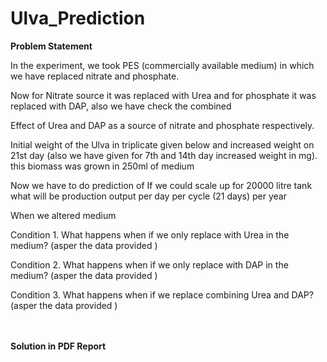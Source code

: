 # Ulva_Prediction

**Problem Statement**

	
	
	
In the experiment, we took PES (commercially available medium) in which we have replaced nitrate and phosphate.

Now for Nitrate source it was replaced with Urea and for phosphate it was replaced with DAP, also we have check the combined

Effect of Urea and DAP as a source of nitrate and phosphate respectively.

Initial weight of the Ulva in triplicate given below and increased weight on 21st day (also we have given for 7th and 14th day increased weight in mg). this biomass was grown in 250ml of medium

Now we have to do prediction of If we could scale up for 20000 litre tank what will be production output per day per cycle (21 days) per year

When we altered medium

Condition 1. What happens when if we only replace with Urea in the medium? (asper the data provided )

Condition 2. What happens when if we only replace with DAP in the medium? (asper the data provided )

Condition 3. What happens when if we replace combining Urea and DAP? (asper the data provided )


<br><br>
**Solution in PDF Report**
